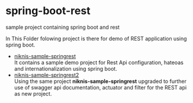 # spring-boot-rest
sample project containing spring boot and rest

In This Folder folowing project is there for demo of REST application using spring boot.
* [niknis-sample-springrest](https://github.com/nikhilnishchal/spring-boot-rest/tree/master/niknis-sample-springrest)<br/>
It contains a sample demo project for Rest Api configuration, hateoas and internationalization using spring boot.
* [niknis-sample-springrest2](https://github.com/nikhilnishchal/spring-boot-rest/tree/master/niknis-sample-springrest2)<br/>
Using the same project **niknis-sample-springrest** upgraded to further use of swagger api documentation, actuator and filter for the REST api as new project.
